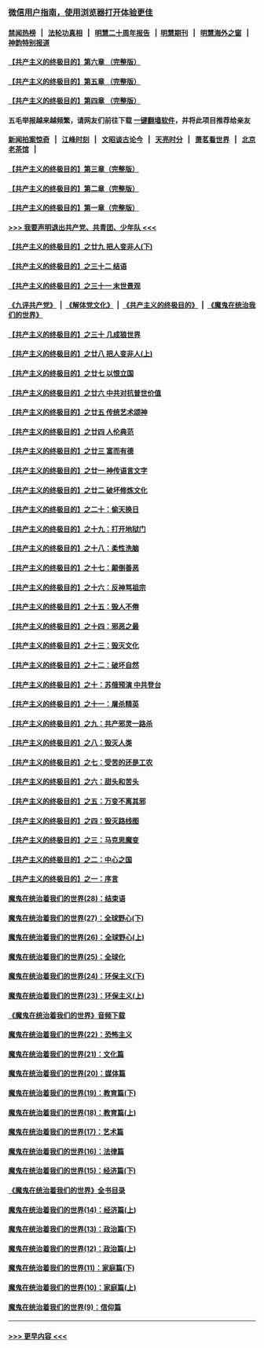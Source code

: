 ### [微信用户指南，使用浏览器打开体验更佳](https://github.com/gfw-breaker/banned-news1/blob/master/indexes/wechat-guide.md?t=0)
#### [禁闻热榜](热点新闻.md?t=0)  &nbsp;&nbsp;|&nbsp;&nbsp; [法轮功真相](https://github.com/gfw-breaker/truth/blob/master/README.md?t=0) &nbsp;&nbsp;|&nbsp;&nbsp; [明慧二十周年报告](https://github.com/gfw-breaker/mh-reports/blob/master/README.md?t=0) &nbsp;&nbsp;|&nbsp;&nbsp;[明慧期刊](https://github.com/gfw-breaker/mh-qikan) &nbsp;&nbsp;|&nbsp;&nbsp; [明慧海外之窗](https://github.com/gfw-breaker/mh-news/blob/master/README.md?t=0) &nbsp;&nbsp;|&nbsp;&nbsp; [神韵特别报道](https://github.com/gfw-breaker/mh-news/blob/master/shenyun.md?t=0)
#### [【共产主义的终极目的】第六章 （完整版）](../pages/nsc422/n11428913.md?t=02111455) 
#### [【共产主义的终极目的】第五章 （完整版）](../pages/nsc422/n11428912.md?t=02111455) 
#### [【共产主义的终极目的】第四章 （完整版）](../pages/nsc422/n11428907.md?t=02111455) 
#### 五毛举报越来越频繁，请网友们前往下载 [一键翻墙软件](https://github.com/gfw-breaker/ssr-accounts)，并将此项目推荐给亲友
#### [新闻拍案惊奇](https://github.com/gfw-breaker/banned-news1/blob/master/pages/link4.md) &nbsp;&nbsp;|&nbsp;&nbsp; [江峰时刻](https://github.com/gfw-breaker/banned-news1/blob/master/pages/link4.md) &nbsp;&nbsp;|&nbsp;&nbsp; [文昭谈古论今](https://github.com/gfw-breaker/banned-news1/blob/master/pages/link4.md) &nbsp;&nbsp;|&nbsp;&nbsp; [天亮时分](https://github.com/gfw-breaker/banned-news1/blob/master/pages/link4.md) &nbsp;&nbsp;|&nbsp;&nbsp; [萧茗看世界](https://github.com/gfw-breaker/banned-news1/blob/master/pages/link4.md) &nbsp;&nbsp;|&nbsp;&nbsp; [北京老茶馆](https://github.com/gfw-breaker/banned-news1/blob/master/pages/link4.md) &nbsp;&nbsp;|&nbsp;&nbsp; 
#### [【共产主义的终极目的】第三章（完整版）](../pages/nsc422/n11428848.md?t=02111455) 
#### [【共产主义的终极目的】第二章（完整版）](../pages/nsc422/n11428831.md?t=02111455) 
#### [【共产主义的终极目的】第一章（完整版）](../pages/nsc422/n11417651.md?t=02111455) 
#### [>>> 我要声明退出共产党、共青团、少年队 <<<](https://github.com/begood0513/goodnews/blob/master/quit/letter.md) 
#### [【共产主义的终极目的】之廿九 把人变非人(下)](../pages/nsc422/n11344140.md?t=02111455) 
#### [【共产主义的终极目的】之三十二 结语](../pages/nsc422/n11360535.md?t=02111455) 
#### [【共产主义的终极目的】之三十一 末世景观](../pages/nsc422/n11351129.md?t=02111455) 
#### [《九评共产党》](https://github.com/begood0513/9ping.md/blob/master/README.md) &nbsp;|&nbsp; [《解体党文化》](../../../../jtdwh.md/blob/master/README.md)  &nbsp;|&nbsp; [《共产主义的终极目的》](../../../../gczydzjmd.md/blob/master/README.md) &nbsp;|&nbsp; [《魔鬼在统治我们的世界》](../../../../mgztzwmdsj.md/blob/master/README.md) 
#### [【共产主义的终极目的】之三十 几成狼世界](../pages/nsc422/n11348280.md?t=02111455) 
#### [【共产主义的终极目的】之廿八 把人变非人(上)](../pages/nsc422/n11340492.md?t=02111455) 
#### [【共产主义的终极目的】之廿七 以恨立国](../pages/nsc422/n11336944.md?t=02111455) 
#### [【共产主义的终极目的】之廿六 中共对抗普世价值](../pages/nsc422/n11324785.md?t=02111455) 
#### [【共产主义的终极目的】之廿五 传统艺术颂神](../pages/nsc422/n11296396.md?t=02111455) 
#### [【共产主义的终极目的】之廿四 人伦典范](../pages/nsc422/n11296397.md?t=02111455) 
#### [【共产主义的终极目的】之廿三 富而有德](../pages/nsc422/n11283598.md?t=02111455) 
#### [【共产主义的终极目的】之廿一 神传语言文字](../pages/nsc422/n11263265.md?t=02111455) 
#### [【共产主义的终极目的】之廿二 破坏修炼文化](../pages/nsc422/n11245728.md?t=02111455) 
#### [【共产主义的终极目的】之二十：偷天换日](../pages/nsc422/n11238846.md?t=02111455) 
#### [【共产主义的终极目的】之十九：打开地狱门](../pages/nsc422/n11206376.md?t=02111455) 
#### [【共产主义的终极目的】之十八：柔性洗脑](../pages/nsc422/n11199994.md?t=02111455) 
#### [【共产主义的终极目的】之十七：颠倒善恶](../pages/nsc422/n11179782.md?t=02111455) 
#### [【共产主义的终极目的】之十六：反神骂祖宗](../pages/nsc422/n11166798.md?t=02111455) 
#### [【共产主义的终极目的】之十五：毁人不倦](../pages/nsc422/n11166792.md?t=02111455) 
#### [【共产主义的终极目的】之十四：邪恶之最](../pages/nsc422/n11150249.md?t=02111455) 
#### [【共产主义的终极目的】之十三：毁灭文化](../pages/nsc422/n11135227.md?t=02111455) 
#### [【共产主义的终极目的】之十二：破坏自然](../pages/nsc422/n11135214.md?t=02111455) 
#### [【共产主义的终极目的】之十：苏俄预演 中共登台](../pages/nsc422/n11118424.md?t=02111455) 
#### [【共产主义的终极目的】之十一：屠杀精英](../pages/nsc422/n11118442.md?t=02111455) 
#### [【共产主义的终极目的】之九：共产邪灵一路杀](../pages/nsc422/n11114139.md?t=02111455) 
#### [【共产主义的终极目的】之八：毁灭人类](../pages/nsc422/n11108503.md?t=02111455) 
#### [【共产主义的终极目的】之七：受苦的还是工农](../pages/nsc422/n11101809.md?t=02111455) 
#### [【共产主义的终极目的】之六：甜头和苦头](../pages/nsc422/n11096971.md?t=02111455) 
#### [【共产主义的终极目的】之五：万变不离其邪](../pages/nsc422/n11091285.md?t=02111455) 
#### [【共产主义的终极目的】之四：毁灭路线图](../pages/nsc422/n11086284.md?t=02111455) 
#### [【共产主义的终极目的】之三：马克思魔变](../pages/nsc422/n11061941.md?t=02111455) 
#### [【共产主义的终极目的】之二：中心之国](../pages/nsc422/n11047728.md?t=02111455) 
#### [【共产主义的终极目的】之一：序言](../pages/nsc422/n11086077.md?t=02111455) 
#### [魔鬼在统治着我们的世界(28)：结束语](../pages/nsc422/n10936246.md?t=02111455) 
#### [魔鬼在统治着我们的世界(27)：全球野心(下)](../pages/nsc422/n10928319.md?t=02111455) 
#### [魔鬼在统治着我们的世界(26)：全球野心(上)](../pages/nsc422/n10900318.md?t=02111455) 
#### [魔鬼在统治着我们的世界(25)：全球化](../pages/nsc422/n10788205.md?t=02111455) 
#### [魔鬼在统治着我们的世界(24)：环保主义(下)](../pages/nsc422/n10695307.md?t=02111455) 
#### [魔鬼在统治着我们的世界(23)：环保主义(上)](../pages/nsc422/n10688613.md?t=02111455) 
#### [《魔鬼在统治着我们的世界》音频下载](../pages/nsc422/n10635553.md?t=02111455) 
#### [魔鬼在统治着我们的世界(22)：恐怖主义](../pages/nsc422/n10614727.md?t=02111455) 
#### [魔鬼在统治着我们的世界(21)：文化篇](../pages/nsc422/n10597706.md?t=02111455) 
#### [魔鬼在统治着我们的世界(20)：媒体篇](../pages/nsc422/n10586579.md?t=02111455) 
#### [魔鬼在统治着我们的世界(19)：教育篇(下)](../pages/nsc422/n10564808.md?t=02111455) 
#### [魔鬼在统治着我们的世界(18)：教育篇(上)](../pages/nsc422/n10526970.md?t=02111455) 
#### [魔鬼在统治着我们的世界(17)：艺术篇](../pages/nsc422/n10499093.md?t=02111455) 
#### [魔鬼在统治着我们的世界(16)：法律篇](../pages/nsc422/n10485969.md?t=02111455) 
#### [魔鬼在统治着我们的世界(15)：经济篇(下)](../pages/nsc422/n10469975.md?t=02111455) 
#### [《魔鬼在统治着我们的世界》全书目录](../pages/nsc422/n10464261.md?t=02111455) 
#### [魔鬼在统治着我们的世界(14)：经济篇(上)](../pages/nsc422/n10457370.md?t=02111455) 
#### [魔鬼在统治着我们的世界(13)：政治篇(下)](../pages/nsc422/n10448270.md?t=02111455) 
#### [魔鬼在统治着我们的世界(12)：政治篇(上)](../pages/nsc422/n10444576.md?t=02111455) 
#### [魔鬼在统治着我们的世界(11)：家庭篇(下)](../pages/nsc422/n10440961.md?t=02111455) 
#### [魔鬼在统治着我们的世界(10)：家庭篇(上)](../pages/nsc422/n10435448.md?t=02111455) 
#### [魔鬼在统治着我们的世界(9)：信仰篇](../pages/nsc422/n10432159.md?t=02111455) 

----
#### [ >>> 更早内容 <<< ](../indexes/nsc422-earlier.md)
